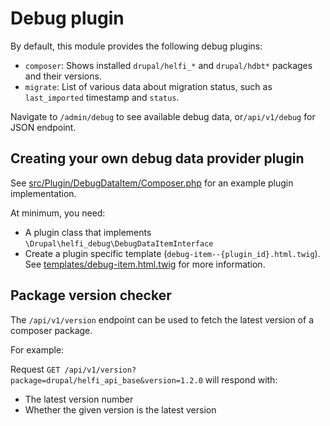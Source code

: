 # Debug plugin

By default, this module provides the following debug plugins:
- `composer`: Shows installed `drupal/helfi_*` and `drupal/hdbt*` packages and their versions.
- `migrate`: List of various data about migration status, such as `last_imported` timestamp and `status`.

Navigate to `/admin/debug` to see available debug data, or`/api/v1/debug` for JSON endpoint.

## Creating your own debug data provider plugin

See [src/Plugin/DebugDataItem/Composer.php](/src/Plugin/DebugDataItem/Composer.php) for an example plugin implementation.

At minimum, you need:
- A plugin class that implements `\Drupal\helfi_debug\DebugDataItemInterface`
- Create a plugin specific template (`debug-item--{plugin_id}.html.twig`). See [templates/debug-item.html.twig](/templates/debug-item.html.twig) for more information.

## Package version checker

The `/api/v1/version` endpoint can be used to fetch the latest version of a composer package.

For example:

Request `GET /api/v1/version?package=drupal/helfi_api_base&version=1.2.0` will respond with:

- The latest version number
- Whether the given version is the latest version

